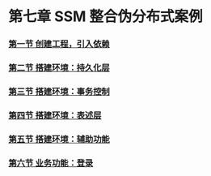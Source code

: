 # 第七章 SSM 整合伪分布式案例

### [第一节 创建工程，引入依赖](第七章SSM%20整合伪分布式案例/第一节%20创建工程，引入依赖.md)

### [第二节 搭建环境：持久化层](第七章SSM%20整合伪分布式案例/第二节%20搭建环境：持久化层.md)

### [第三节 搭建环境：事务控制](第七章SSM%20整合伪分布式案例/第三节%20搭建环境：事务控制.md)

### [第四节 搭建环境：表述层](第七章SSM%20整合伪分布式案例/第四节%20搭建环境：表述层.md)

### [第五节 搭建环境：辅助功能](第七章SSM%20整合伪分布式案例/第五节%20搭建环境：辅助功能.md)

### [第六节 业务功能：登录](第七章SSM%20整合伪分布式案例/第六节%20业务功能：登录.md)